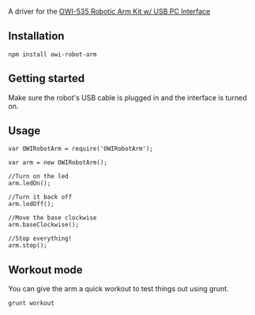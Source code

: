
A driver for the [OWI-535 Robotic Arm Kit w/ USB PC Interface](http://www.owirobots.com/)

## Installation

    npm install owi-robot-arm

## Getting started

Make sure the robot's USB cable is plugged in and the interface is turned on.

## Usage

    var OWIRobotArm = require('OWIRobotArm');

    var arm = new OWIRobotArm();

    //Turn on the led
    arm.ledOn();

    //Turn it back off
    arm.ledOff();

    //Move the base clockwise
    arm.baseClockwise();

    //Stop everything!
    arm.stop();

## Workout mode

You can give the arm a quick workout to test things out using grunt.

    grunt workout






